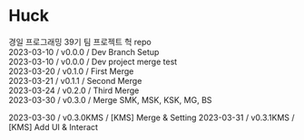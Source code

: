 # Huck

경일 프로그래밍 39기 팀 프로젝트 헉 repo  
2023-03-10 / v0.0.0 / Dev Branch Setup  
2023-03-10 / v0.0.0 / Dev project merge test  
2023-03-20 / v0.1.0 / First Merge  
2023-03-21 / v0.1.1 / Second Merge  
2023-03-24 / v0.2.0 / Third Merge  
2023-03-30 / v0.3.0 / Merge SMK, MSK, KSK, MG, BS

2023-03-30 / v0.3.0KMS / [KMS] Merge & Setting
2023-03-31 / v0.3.1KMS / [KMS] Add UI & Interact
